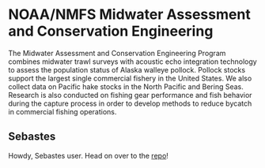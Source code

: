 # NOAA/NMFS Midwater Assessment and Conservation Engineering
The Midwater Assessment and Conservation Engineering Program combines midwater trawl surveys with acoustic echo integration technology to assess the population status of Alaska walleye pollock.  Pollock stocks support the largest single commercial fishery in the United States. We also collect data on Pacific hake stocks in the North Pacific and Bering Seas. Research is also conducted on fishing gear performance and fish behavior during the capture process in order to develop methods to reduce bycatch in commercial fishing operations.

## Sebastes
Howdy, Sebastes user. Head on over to the [repo](https://github.com/noaa-afsc-mace/sebastes_application)!

